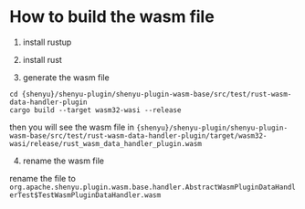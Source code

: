 # How to build the wasm file

1. install rustup

2. install rust

3. generate the wasm file

```shell
cd {shenyu}/shenyu-plugin/shenyu-plugin-wasm-base/src/test/rust-wasm-data-handler-plugin
cargo build --target wasm32-wasi --release
```

then you will see the wasm file
in `{shenyu}/shenyu-plugin/shenyu-plugin-wasm-base/src/test/rust-wasm-data-handler-plugin/target/wasm32-wasi/release/rust_wasm_data_handler_plugin.wasm`

4. rename the wasm file

rename the file to `org.apache.shenyu.plugin.wasm.base.handler.AbstractWasmPluginDataHandlerTest$TestWasmPluginDataHandler.wasm`